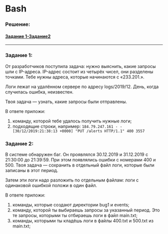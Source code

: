 # Bash
### Решение:
#### [Задание 1-Задание2](https://github.com/onlyomu/Bash/blob/main/bash_sol)
---
### Задание 1:
От разработчиков поступила задача: нужно выяснить, какие запросы шли с IP-адреса. IP-адрес состоит из четырёх чисел, они разделены точками. Тебе нужны адреса, которые начинаются с «233.201.».

Логи лежат на удалённом сервере по адресу logs/2019/12. День, когда случилась ошибка, неизвестен. 

Твоя задача — узнать, какие запросы были отправлены. 

В ответе приложи:
1. команду, которой тебе удалось получить нужные логи;
2. подходящие строки, например: ```184.79.247.161 - - [30/12/2019:21:38:13 +0000] "PUT /alerts HTTP/1.1" 400 3557```

### Задание 2:
В системе обнаружен баг. Он проявлялся 30.12.2019 и 31.12.2019 с 21:30:00 до 21:39:59. При этом появлялись ошибки с номерами 400 и 500. Твоя задача — сохранить в отдельный файл логи, которые были записаны в этот период.  

Затем эти логи надо разложить по отдельным файлам: логи с одинаковой ошибкой положи в один файл.

В ответе приложи:
1. команды, которые создают директории bug1 и events;
2. команду, которой ты выбираешь запросы за указанный период. Это те запросы, которыми ты отбираешь логи в файл main.txt;
3. команды, которыми ты кладёшь логи в файлы 400.txt и 500.txt из main.txt;
